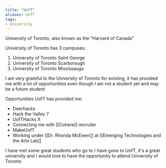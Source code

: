 ```yaml
---
title: "UofT"
aliases: UofT
tags:
- University
---
```


University of Toronto, also known as the "Harvard of Canada"

University of Toronto has 3 campuses:

1. University of Toronto Saint George
2. University of Toronto Scarborough
3. University of Toronto Mississauga

I am very grateful to the University of Toronto for existing, it has provided me with a lot of opportunities even though I am not a student yet and may be a future student

Opportunities UofT has provided me:

- Deerhacks
- Hack the Valley 7
- UofTHacks X
- Connecting me with [[Cohere]] recruiter
- MakeUofT
- Working under [[Dr. Rhonda McEwen]] at [[Emerging Technologies and the Arts Lab]]

I have met some great students who go to / have gone to UofT, it's a great university and I would love to have the opportunity to attend University of Toronto
